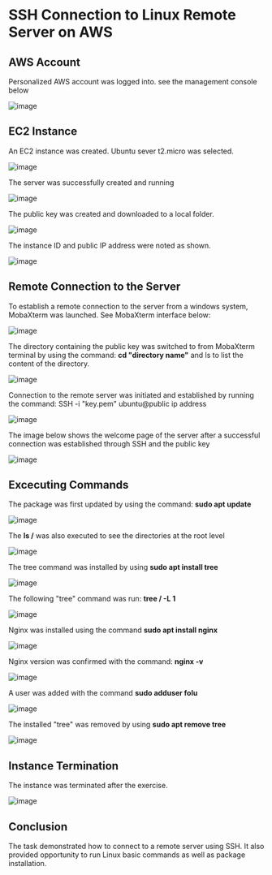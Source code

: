# SSH Connection to Linux Remote Server on AWS

## AWS Account
Personalized AWS account was logged into. see the management console below

![image](https://github.com/user-attachments/assets/aaf9a301-ebf7-4af9-acda-12bdccb156f5)

## EC2 Instance

An EC2 instance was created. Ubuntu sever t2.micro was selected.

![image](https://github.com/user-attachments/assets/6e018162-29a4-4f55-8a03-2725dff150df)

The server was successfully created and running

![image](https://github.com/user-attachments/assets/7870ccf4-a0d0-4588-b507-a1dcea9618bd)

The public key was created and downloaded to a local folder.

![image](https://github.com/user-attachments/assets/c8602455-08d5-4bc5-b6b1-3d95fbc4094c)

The instance ID and public IP address were noted as shown. 

![image](https://github.com/user-attachments/assets/1f36042a-05d4-4a26-b68c-6832eba7ae75)

## Remote Connection to the Server

To establish a remote connection to the server from a windows system, MobaXterm was launched. See MobaXterm interface below:

![image](https://github.com/user-attachments/assets/7246e19c-4795-4ff9-9f5a-8dc54c10b971)

The directory containing the public key was switched to from MobaXterm terminal by using the command: **cd "directory name"** and ls to list the content of the directory.

![image](https://github.com/user-attachments/assets/3dc833a3-cc49-4950-a533-410537ff6130)

Connection to the remote server was initiated and established by running the command: SSH -i "key.pem" ubuntu@public ip address

![image](https://github.com/user-attachments/assets/9d61205f-403c-43a1-9396-04ef9d23f8c2)

The image below shows the welcome page of the server after a successful connection was established through SSH and the public key

![image](https://github.com/user-attachments/assets/c45eb698-6778-4aaf-8be4-b83038cd2a74)

## Excecuting Commands

The package was first updated by using the command: **sudo apt update**

![image](https://github.com/user-attachments/assets/6305bfdd-41cd-48a4-829b-b08dcce0858f)

The **ls /** was also executed to see the directories at the root level

![image](https://github.com/user-attachments/assets/2335ae90-f845-45fb-8873-2d593bd5e803)

The tree command was installed by using **sudo apt install tree**

![image](https://github.com/user-attachments/assets/a72d40bf-f7b3-4a03-85a9-d32fc8db4d48)

The following "tree" command was run: **tree / -L 1**

![image](https://github.com/user-attachments/assets/aa3ee74c-fc11-4a06-97b9-fb1c4d66f64b)

Nginx was installed using the command **sudo apt install nginx**

![image](https://github.com/user-attachments/assets/a1960c1b-bd2b-4a8f-8606-a114721ac78f)

Nginx version was confirmed with the command: **nginx -v**

![image](https://github.com/user-attachments/assets/04ce8f23-856c-43b1-b80f-cfeef9501db7)

A user was added with the command **sudo adduser folu**

![image](https://github.com/user-attachments/assets/8edf1e56-c259-45fb-a95a-098bc9a88697)

The installed "tree" was removed by using **sudo apt remove tree**

![image](https://github.com/user-attachments/assets/e4035ead-6c0f-437c-9209-1d4f72bbc0d6)

## Instance Termination

The instance was terminated after the exercise.

![image](https://github.com/user-attachments/assets/510380d6-5f79-4738-a159-5214715421b4)

## Conclusion

The task demonstrated how to connect to a remote server using SSH. It also provided opportunity to run Linux basic commands as well as package installation.





















